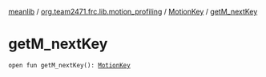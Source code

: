 [meanlib](../../index.md) / [org.team2471.frc.lib.motion_profiling](../index.md) / [MotionKey](index.md) / [getM_nextKey](./get-m_next-key.md)

# getM_nextKey

`open fun getM_nextKey(): `[`MotionKey`](index.md)